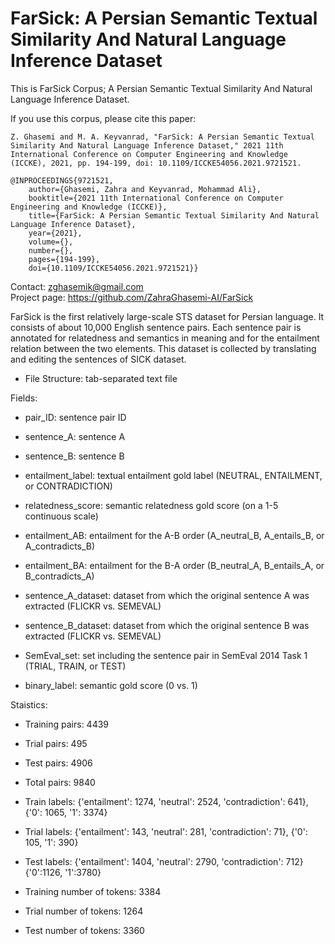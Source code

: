 # FarSick: A Persian Semantic Textual Similarity And Natural Language Inference Dataset

This is FarSick Corpus; A Persian Semantic Textual Similarity And Natural Language Inference Dataset.

If you use this corpus, please cite this paper:
	
	Z. Ghasemi and M. A. Keyvanrad, "FarSick: A Persian Semantic Textual Similarity And Natural Language Inference Dataset," 2021 11th International Conference on Computer Engineering and Knowledge (ICCKE), 2021, pp. 194-199, doi: 10.1109/ICCKE54056.2021.9721521.
	
	@INPROCEEDINGS{9721521,
  		author={Ghasemi, Zahra and Keyvanrad, Mohammad Ali},
  		booktitle={2021 11th International Conference on Computer Engineering and Knowledge (ICCKE)},
  		title={FarSick: A Persian Semantic Textual Similarity And Natural Language Inference Dataset},
  		year={2021},
  		volume={},
  		number={},
  		pages={194-199},
  		doi={10.1109/ICCKE54056.2021.9721521}}
		
Contact:      zghasemik@gmail.com       
Project page: https://github.com/ZahraGhasemi-AI/FarSick

FarSick is the first relatively large-scale STS dataset for Persian language. It consists of about 10,000 English sentence pairs.
Each sentence pair is annotated for relatedness and semantics in meaning and for the entailment relation between the two elements.
This dataset is collected by translating and editing the sentences of SICK dataset.

- File Structure: tab-separated text file

Fields:

- pair_ID: sentence pair ID

- sentence_A: sentence A

- sentence_B: sentence B

- entailment_label: textual entailment gold label (NEUTRAL, ENTAILMENT, or CONTRADICTION)

- relatedness_score: semantic relatedness gold score (on a 1-5 continuous scale)

- entailment_AB: entailment for the A-B order (A_neutral_B, A_entails_B, or A_contradicts_B)

- entailment_BA: entailment for the B-A order (B_neutral_A, B_entails_A, or B_contradicts_A)

- sentence_A_dataset: dataset from which the original sentence A was extracted (FLICKR vs. SEMEVAL)

- sentence_B_dataset: dataset from which the original sentence B was extracted (FLICKR vs. SEMEVAL)

- SemEval_set: set including the sentence pair in SemEval 2014 Task 1 (TRIAL, TRAIN, or TEST)

- binary_label: semantic gold score (0 vs. 1)

Staistics:

- Training pairs: 4439
- Trial pairs: 495
- Test pairs: 4906
- Total pairs: 9840

- Train labels: {'entailment': 1274, 'neutral': 2524, 'contradiction': 641}, {'0': 1065, '1': 3374}
- Trial labels: {'entailment': 143, 'neutral': 281, 'contradiction': 71}, {'0': 105, '1': 390}
- Test labels: {'entailment': 1404, 'neutral': 2790, 'contradiction': 712} {'0':1126, '1':3780}

- Training number of tokens: 3384
- Trial number of tokens: 1264
- Test number of tokens: 3360
